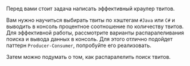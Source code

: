Перед вами стоит задача написать эффективный краулер твитов. 

Вам нужно научиться выбирать твиты по хэштегам `#Java` или `C#` и выводить в консоль процентное соотношение по количеству твитов.
Для эффективной работы, рассмотрите варианты распаралеливания поиска и вывода данных в консоль. Для этого отлично подойдет паттерн `Producer-Consumer`, попробуйте его реализовать. 


Затем можно подумать о том, как распаралелить поиск твитов.